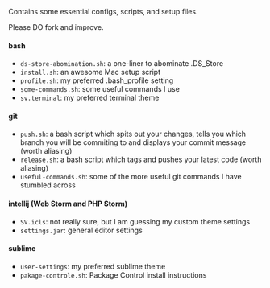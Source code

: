Contains some essential configs, scripts, and setup files.

Please DO fork and improve.

#### bash

- `ds-store-abomination.sh`: a one-liner to abominate .DS_Store
- `install.sh`: an awesome Mac setup script
- `profile.sh`: my preferred .bash_profile setting
- `some-commands.sh`: some useful commands I use
- `sv.terminal`: my preferred terminal theme

#### git

- `push.sh`: a bash script which spits out your changes, tells you which branch you will be commiting to and displays your commit message (worth aliasing)
- `release.sh`: a bash script which tags and pushes your latest code (worth aliasing)
- `useful-commands.sh`: some of the more useful git commands I have stumbled across

#### intellij (Web Storm and PHP Storm)

- `SV.icls`: not really sure, but I am guessing my custom theme settings
- `settings.jar`: general editor settings

#### sublime

- `user-settings`: my preferred sublime theme
- `pakage-controle.sh`: Package Control install instructions